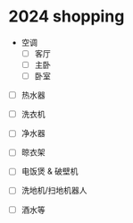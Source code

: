 # 2024 shopping

- 空调
  - [ ] 客厅
  - [ ] 主卧
  - [ ] 卧室
- [ ] 热水器
- [ ] 洗衣机
- [ ] 净水器
- [ ] 晾衣架
- [ ] 电饭煲 & 破壁机
- [ ] 洗地机/扫地机器人

- [ ] 酒水等
